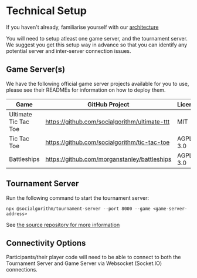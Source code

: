 # Technical Setup

If you haven't already, familiarise yourself with our [architecture](../develop/architecture.md)

You will need to setup atleast one game server, and the tournament server. We suggest you get this setup way 
in advance so that you can identify any potential server and inter-server connection issues.

## Game Server(s)

We have the following official game server projects available for you to use, please see their READMEs for information on 
how to deploy them.

| Game | GitHub Project | License |
|------|----------------|---------|
| Ultimate Tic Tac Toe | https://github.com/socialgorithm/ultimate-ttt | MIT |
| Tic Tac Toe | https://github.com/socialgorithm/tic-tac-toe | AGPL-3.0 |
| Battleships | https://github.com/morganstanley/battleships | AGPL-3.0 |

## Tournament Server

Run the following command to start the tournament server:

```
npx @socialgorithm/tournament-server --port 8000 --game <game-server-address>
``` 

See [the source repository for more information](https://github.com/socialgorithm/tournament-server/)

## Connectivity Options

Participants/their player code will need to be able to connect to both the Tournament Server and Game Server via Websocket (Socket.IO) connections.
